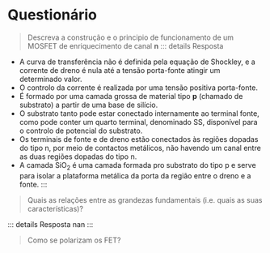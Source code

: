 # Questionário

> Descreva a construção e o principio de funcionamento de um MOSFET de enriquecimento de canal __n__
::: details Resposta

- A curva de transferência não é definida pela equação de Shockley, e a corrente de dreno é nula até a tensão porta-fonte atingir um determinado valor.
- O controlo da corrente é realizada por uma tensão positiva porta-fonte.
- É formado por uma camada grossa de material tipo __p__ (chamado de substrato) a partir de uma base de silício.
- O substrato tanto pode estar conectado internamente ao terminal fonte, como pode conter um quarto terminal, denominado SS, disponível para o controlo de potencial do substrato.
- Os terminais de fonte e de dreno estão conectados às regiões dopadas do tipo n, por meio de contactos metálicos, não havendo um canal entre as duas regiões dopadas do tipo n.
- A camada SiO$_2$ é uma camada formada pro substrato do tipo p e serve para isolar a plataforma metálica da porta da região entre o dreno e a fonte.
:::

> Quais as relações entre as grandezas fundamentais (i.e. quais as suas características)?

::: details Resposta
nan
:::

> Como se polarizam os FET?